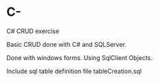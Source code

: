 # C-
C# CRUD exercise

Basic CRUD done with C# and SQLServer.

Done with windows forms.
Using SqlClient Objects.

Include sql table definition file
tableCreation.sql

